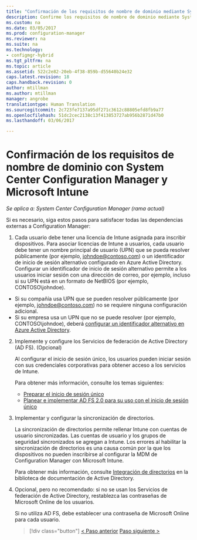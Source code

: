 ```yaml
---
title: "Confirmación de los requisitos de nombre de dominio mediante System Center Configuration Manager | Microsoft Docs"
description: Confirme los requisitos de nombre de dominio mediante System Center Configuration Manager.
ms.custom: na
ms.date: 03/05/2017
ms.prod: configuration-manager
ms.reviewer: na
ms.suite: na
ms.technology:
- configmgr-hybrid
ms.tgt_pltfrm: na
ms.topic: article
ms.assetid: 522c2e82-20eb-4f38-859b-d55640b24e32
caps.latest.revision: 18
caps.handback.revision: 0
author: mtillman
ms.author: mtillman
manager: angrobe
translationtype: Human Translation
ms.sourcegitcommit: 2c723fe7137a95df271c3612c88805efd8fb9a77
ms.openlocfilehash: 51dc2cec2138c13f413853727ab956b2871d47b0
ms.lasthandoff: 03/06/2017

---
```

# <a name="confirm-domain-name-requirements-with-system-center-configuration-manager-and-microsoft-intune"></a>Confirmación de los requisitos de nombre de dominio con System Center Configuration Manager y Microsoft Intune

*Se aplica a: System Center Configuration Manager (rama actual)*

Si es necesario, siga estos pasos para satisfacer todas las dependencias externas a Configuration Manager:

1. Cada usuario debe tener una licencia de Intune asignada para inscribir dispositivos. Para asociar licencias de Intune a usuarios, cada usuario debe tener un nombre principal de usuario (UPN) que se pueda resolver públicamente (por ejemplo, johndoe@contoso.com) o un identificador de inicio de sesión alternativo configurado en Azure Active Directory. Configurar un identificador de inicio de sesión alternativo permite a los usuarios iniciar sesión con una dirección de correo, por ejemplo, incluso si su UPN está en un formato de NetBIOS (por ejemplo, CONTOSO\johndoe).

  - Si su compañía usa UPN que se pueden resolver públicamente (por ejemplo, johndoe@contoso.com) no se requiere ninguna configuración adicional.
  - Si su empresa usa un UPN que no se puede resolver (por ejemplo, CONTOSO\johndoe), deberá [configurar un identificador alternativo en Azure Active Directory](https://azure.microsoft.com/documentation/articles/active-directory-aadconnect-get-started-custom/#pages-under-the-section-sync).

2.  Implemente y configure los Servicios de federación de Active Directory (AD FS). (Opcional)

     Al configurar el inicio de sesión único, los usuarios pueden iniciar sesión con sus credenciales corporativas para obtener acceso a los servicios de Intune.

     Para obtener más información, consulte los temas siguientes:
    -   [Preparar el inicio de sesión único](http://go.microsoft.com/fwlink/?LinkID=271124)
    -   [Planear e implementar AD FS 2.0 para su uso con el inicio de sesión único](http://go.microsoft.com/fwlink/?LinkID=271125)

3.  Implementar y configurar la sincronización de directorios.

     La sincronización de directorios permite rellenar Intune con cuentas de usuario sincronizadas. Las cuentas de usuario y los grupos de seguridad sincronizados se agregan a Intune. Los errores al habilitar la sincronización de directorios es una causa común por la que los dispositivos no pueden inscribirse al configurar la MDM de Configuration Manager con Microsoft Intune.

     Para obtener más información, consulte [Integración de directorios](http://go.microsoft.com/fwlink/?LinkID=271120) en la biblioteca de documentación de Active Directory.

4.  Opcional, pero no recomendado: si no se usan los Servicios de federación de Active Directory, restablezca las contraseñas de Microsoft Online de los usuarios.

     Si no utiliza AD FS, debe establecer una contraseña de Microsoft Online para cada usuario.

     > [!div class="button"]
     [< Paso anterior](create-mdm-collection.md)  [Paso siguiente >](configure-intune-subscription.md)

